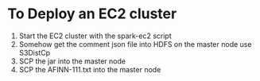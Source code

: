 To Deploy an EC2 cluster 
========================
1. Start the EC2 cluster with the spark-ec2 script
2. Somehow get the comment json file into HDFS on the master node
    use S3DistCp
3. SCP the jar into the master node
4. SCP the AFINN-111.txt into the master node
